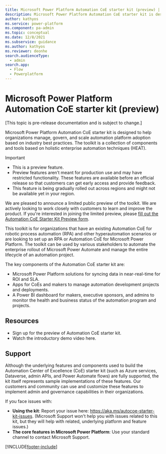 ```yaml
---
title: Microsoft Power Platform Automation CoE starter kit (preview) | Microsoft Docs
description: Microsoft Power Platform Automation CoE starter kit is designed to help organizations manage, govern, and scale automation platform adoption based on industry best practices.
author: kathyos
ms.service: power-platform
ms.component: pa-admin
ms.topic: conceptual
ms.date: 12/8/2021
ms.subservice: guidance
ms.author: kathyos
ms.reviewer: deonhe
search.audienceType: 
  - admin
search.app: 
  - Flow
  - Powerplatform
---
```

# Microsoft Power Platform Automation CoE starter kit (preview)

[This topic is pre-release documentation and is subject to change.]

Microsoft Power Platform Automation CoE starter kit is designed to help organizations manage, govern, and scale automation platform adoption based on industry best practices. The toolkit is a collection of components and tools based on holistic enterprise automation techniques (HEAT).

> [!IMPORTANT]
> - This is a preview feature.
> - Preview features aren’t meant for production use and may have restricted functionality. These features are available before an official release so that customers can get early access and provide feedback.
> - This feature is being gradually rolled out across regions and might not be available yet in your region.

We are pleased to announce a limited public preview of the toolkit. We are actively looking to work closely with customers to learn and improve the product. If you're interested in joining the limited preview, please [fill out the Automation CoE Starter Kit Preview form](https://aka.ms/autocoestarterkitpreview).

This toolkit is for organizations that have an existing Automation CoE for robotic process automation (RPA) and other hyperautomation scenarios or are looking to set up an RPA or Automation CoE for Microsoft Power Platform. The toolkit can be used by various stakeholders to automate the enterprise rollout of Microsoft Power Automate and manage the entire lifecycle of an automation project.

The key components of the Automation CoE starter kit are:

- Microsoft Power Platform solutions for syncing data in near-real-time for ROI and SLA.
- Apps for CoEs and makers to manage automation development projects and deployments.
- A Power BI dashboard for makers, executive sponsors, and admins to monitor the health and business status of the automation program and projects.

<!-- Images to be inserted here -->
 
## Resources

- Sign up for the preview of Automation CoE starter kit.
- Watch the introductory demo video here.

## Support
Although the underlying features and components used to build the Automation Center of Excellence (CoE) starter kit (such as Azure services, Dataverse, admin APIs, and Power Automate flows) are fully supported, the kit itself represents sample implementations of these features. Our customers and community can use and customize these features to implement admin and governance capabilities in their organizations.

If you face issues with:
- **Using the kit**: Report your issue here: https://aka.ms/autocoe-starter-kit-issues. (Microsoft Support won't help you with issues related to this kit, but they will help with related, underlying platform and feature issues.)
- **The core features in Microsoft Power Platform**: Use your standard channel to contact Microsoft Support.

[!INCLUDE[footer-include](../../includes/footer-banner.md)]
